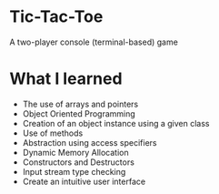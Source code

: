 # Tic-Tac-Toe
A two-player console (terminal-based) game

# What I learned
* The use of arrays and pointers
* Object Oriented Programming
* Creation of an object instance using a given class
* Use of methods
* Abstraction using access specifiers
* Dynamic Memory Allocation
* Constructors and Destructors
* Input stream type checking
* Create an intuitive user interface
